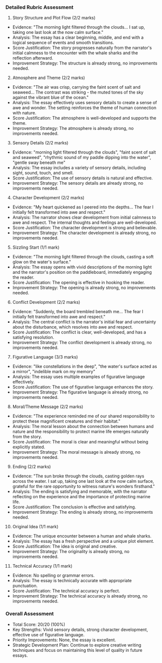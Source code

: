 ### Detailed Rubric Assessment

1. Story Structure and Plot Flow (2/2 marks)

- Evidence: "The morning light filtered through the clouds... I sat up, taking one last look at the now calm surface."
- Analysis: The essay has a clear beginning, middle, and end with a logical sequence of events and smooth transitions.
- Score Justification: The story progresses naturally from the narrator's initial calmness to the encounter with the whale sharks and the reflection afterward.
- Improvement Strategy: The structure is already strong, no improvements needed.

2. Atmosphere and Theme (2/2 marks)

- Evidence: "The air was crisp, carrying the faint scent of salt and seaweed... The contrast was striking - the muted tones of the sky against the vibrant blue of the ocean."
- Analysis: The essay effectively uses sensory details to create a sense of awe and wonder. The setting reinforces the theme of human connection with nature.
- Score Justification: The atmosphere is well-developed and supports the theme.
- Improvement Strategy: The atmosphere is already strong, no improvements needed.

3. Sensory Details (2/2 marks)

- Evidence: "morning light filtered through the clouds", "faint scent of salt and seaweed", "rhythmic sound of my paddle dipping into the water", "gentle sway beneath me"
- Analysis: The essay includes a variety of sensory details, including sight, sound, touch, and smell.
- Score Justification: The use of sensory details is natural and effective.
- Improvement Strategy: The sensory details are already strong, no improvements needed.

4. Character Development (2/2 marks)

- Evidence: "My heart quickened as I peered into the depths... The fear I initially felt transformed into awe and respect."
- Analysis: The narrator shows clear development from initial calmness to awe and respect. The internal thoughts and feelings are well-developed.
- Score Justification: The character development is strong and believable.
- Improvement Strategy: The character development is already strong, no improvements needed.

5. Sizzling Start (1/1 mark)

- Evidence: "The morning light filtered through the clouds, casting a soft glow on the water's surface."
- Analysis: The essay opens with vivid descriptions of the morning light and the narrator's position on the paddleboard, immediately engaging the reader.
- Score Justification: The opening is effective in hooking the reader.
- Improvement Strategy: The opening is already strong, no improvements needed.

6. Conflict Development (2/2 marks)

- Evidence: "Suddenly, the board trembled beneath me... The fear I initially felt transformed into awe and respect."
- Analysis: The central conflict is the narrator's initial fear and uncertainty about the disturbance, which resolves into awe and respect.
- Score Justification: The conflict is clear, well-developed, and has a satisfying resolution.
- Improvement Strategy: The conflict development is already strong, no improvements needed.

7. Figurative Language (3/3 marks)

- Evidence: "like constellations in the deep", "the water's surface acted as a mirror", "indelible mark on my memory"
- Analysis: The essay uses multiple examples of figurative language effectively.
- Score Justification: The use of figurative language enhances the story.
- Improvement Strategy: The figurative language is already strong, no improvements needed.

8. Moral/Theme Message (2/2 marks)

- Evidence: "The experience reminded me of our shared responsibility to protect these magnificent creatures and their habitat."
- Analysis: The moral lesson about the connection between humans and nature and the responsibility to protect marine life emerges naturally from the story.
- Score Justification: The moral is clear and meaningful without being explicitly stated.
- Improvement Strategy: The moral message is already strong, no improvements needed.

9. Ending (2/2 marks)

- Evidence: "The sun broke through the clouds, casting golden rays across the water. I sat up, taking one last look at the now calm surface, grateful for the rare opportunity to witness nature's wonders firsthand."
- Analysis: The ending is satisfying and memorable, with the narrator reflecting on the experience and the importance of protecting marine life.
- Score Justification: The conclusion is effective and satisfying.
- Improvement Strategy: The ending is already strong, no improvements needed.

10. Original Idea (1/1 mark)

- Evidence: The unique encounter between a human and whale sharks.
- Analysis: The essay has a fresh perspective and a unique plot element.
- Score Justification: The idea is original and creative.
- Improvement Strategy: The originality is already strong, no improvements needed.

11. Technical Accuracy (1/1 mark)

- Evidence: No spelling or grammar errors.
- Analysis: The essay is technically accurate with appropriate punctuation.
- Score Justification: The technical accuracy is perfect.
- Improvement Strategy: The technical accuracy is already strong, no improvements needed.

### Overall Assessment

- Total Score: 20/20 (100%)
- Key Strengths: Vivid sensory details, strong character development, effective use of figurative language.
- Priority Improvements: None, the essay is excellent.
- Strategic Development Plan: Continue to explore creative writing techniques and focus on maintaining this level of quality in future essays.
